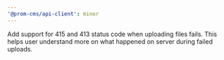 ```yaml
---
'@prom-cms/api-client': minor
---
```


Add support for 415 and 413 status code when uploading files fails. This helps user understand more on what happened on server during failed uploads.
